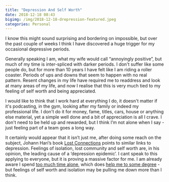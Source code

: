 ```yaml
---
title: "Depression And Self Worth"
date: 2018-12-18 08:43
bigimg: /img/2018-12-18-drepression-featured.jpeg
categories: Personal
---
```

I know this might sound surprising and bordering on impossible, but over the past couple of weeks I think I have discovered a huge trigger for my occasional depressive periods.

Generally speaking I am, what my wife would call “annoyingly positive”, but much of my time is inter-spliced with darker periods. I don't suffer like some people do, but for more than 10 years I have felt like I am riding a roller coaster. Periods of ups and downs that seem to happen with no real pattern. Resent changes in my life have required me to readdress and look at many areas of my life, and now I realise that this is very much tied to my feeling of self worth and being appreciated.

I would like to think that I work hard at everything I do, it doesn't matter if it's podcasting, in the gym, looking after my family or indeed my professional life. I don't do it for money, fame, titles, cars, house or anything else material, yet a simple well done and a bit of appreciation is all I crave. I don't need to be held up and rewarded, but I think I’m not alone when I say - just feeling part of a team goes a long way.

It certainly would appear that it isn’t just me, after doing some reach on the subject, Johann Hari’s book [Lost Connections](https://thelostconnections.com/) points to similar links to depression. Feelings of isolation, lost community and self worth are, in his opinion, the leading cause of a ‘depression epidemic’. I cant speak to this applying to everyone, but it is proving a massive factor for me. I am already aware I spend [too much time alone](https://gr36.com/2018-10-28-too-much-time-alone/), which does [help me to some degree](https://gr36.com/2018-11-13-outgoing-introvert/) - but feelings of self worth and isolation may be pulling me down more than I think. 